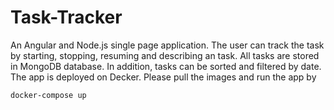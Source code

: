 # Task-Tracker

An Angular and Node.js single page application. The user can track the task by starting, stopping, resuming and describing an task. All tasks are stored in MongoDB database. In addition, tasks can be sorted and filtered by date. The app is deployed on Decker. Please pull the images and run the app by

    docker-compose up
